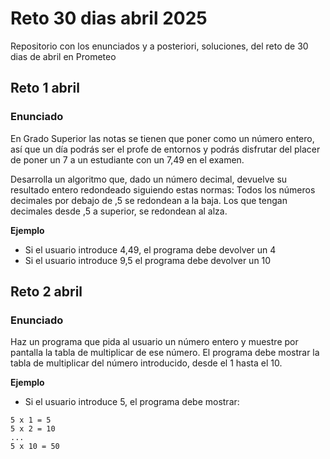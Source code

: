 # Reto 30 dias abril 2025

Repositorio con los enunciados y a posteriori, soluciones, del reto de 30 dias de abril en Prometeo

## Reto 1 abril

### Enunciado

En Grado Superior las notas se tienen que poner como un número entero, así que un día podrás ser el profe de entornos y podrás disfrutar del placer de poner un 7 a un estudiante con un 7,49 en el examen.

Desarrolla un algoritmo que, dado un número decimal, devuelve su resultado entero redondeado siguiendo estas normas:
Todos los números decimales por debajo de ,5 se redondean a la baja.
Los que tengan decimales desde ,5 a superior, se redondean al alza.

**Ejemplo**

- Si el usuario introduce 4,49, el programa debe devolver un 4
- Si el usuario introduce 9,5 el programa debe devolver un 10

## Reto 2 abril

### Enunciado

Haz un programa que pida al usuario un número entero y muestre por pantalla la tabla de multiplicar de ese número.
El programa debe mostrar la tabla de multiplicar del número introducido, desde el 1 hasta el 10.

**Ejemplo**

- Si el usuario introduce 5, el programa debe mostrar:

```
5 x 1 = 5
5 x 2 = 10
...
5 x 10 = 50
```
